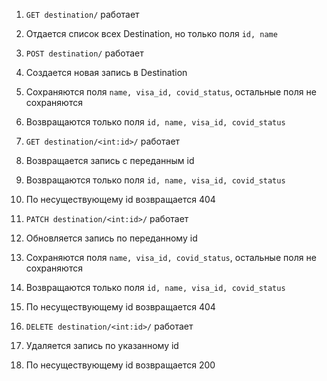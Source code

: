 1. `GET destination/` работает
2.  Отдается список всех Destination, но только поля `id, name`


1. `POST destination/` работает 
2. Создается новая запись в Destination 
3. Сохраняются поля `name, visa_id, covid_status`, остальные поля не сохраняются
4. Возвращаются только поля `id, name, visa_id, covid_status`


1. `GET destination/<int:id>/` работает
2. Возвращается запись с переданным id
3. Возвращаются только поля `id, name, visa_id, covid_status`
4. По несуществующему id возвращается 404


1. `PATCH destination/<int:id>/` работает 
2. Обновляется запись по переданному id
3. Сохраняются поля `name, visa_id, covid_status`, остальные поля не сохраняются
4. Возвращаются только поля `id, name, visa_id, covid_status`
5. По несуществующему id возвращается 404


1. `DELETE destination/<int:id>/` работает
2. Удаляется запись по указанному id
3. По несуществующему id возвращается 200